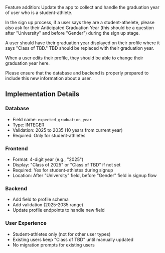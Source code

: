

Feature addition: Update the app to collect and handle the graduation year of user who is a student-athlete. 

In the sign up process, if a user says they are a student-athelete, please also ask for their Anticipated Graduation Year (this should be a question after "University" and before "Gender") during the sign up stage.

A user should have their graduation year displayed on their profile where it says "Class of TBD." TBD should be replaced with their graduation year. 

When a user edits their profile, they should be able to change their graduation year here. 

Please ensure that the database and backend is properly prepared to include this new information about a user.

## Implementation Details

### Database
- Field name: `expected_graduation_year`
- Type: INTEGER
- Validation: 2025 to 2035 (10 years from current year)
- Required: Only for student-athletes

### Frontend
- Format: 4-digit year (e.g., "2025")
- Display: "Class of 2025" or "Class of TBD" if not set
- Required: Yes for student-athletes during signup
- Location: After "University" field, before "Gender" field in signup flow

### Backend
- Add field to profile schema
- Add validation (2025-2035 range)
- Update profile endpoints to handle new field

### User Experience
- Student-athletes only (not for other user types)
- Existing users keep "Class of TBD" until manually updated
- No migration prompts for existing users
